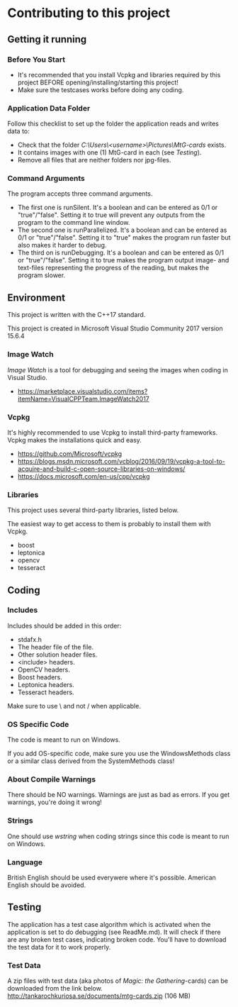 # Contributing to this project

## Getting it running

### Before You Start
 * It's recommended that you install Vcpkg and libraries required by this project BEFORE opening/installing/starting this project!
 * Make sure the testcases works before doing any coding.

### Application Data Folder
Follow this checklist to set up the folder the application reads and writes data to:
 * Check that the folder *C:\Users\\&lt;username&gt;\Pictures\MtG-cards* exists.
 * It contains images with one (1) MtG-card in each (see *Testing*).
 * Remove all files that are neither folders nor jpg-files.
 
### Command Arguments
The program accepts three command arguments.
 * The first one is runSilent. It's a boolean and can be entered as 0/1 or "true"/"false". Setting it to true will prevent any outputs from the program to the command line window.
 * The second one is runParallelized. It's a boolean and can be entered as 0/1 or "true"/"false". Setting it to "true" makes the program run faster but also makes it harder to debug.
 * The third on is runDebugging. It's a boolean and can be entered as 0/1 or "true"/"false". Setting it to true makes the program output image- and text-files representing the progress of the reading, but makes the program slower.

## Environment
This project is written with the C++17 standard.

This project is created in Microsoft Visual Studio Community 2017 version 15.6.4

### Image Watch
*Image Watch* is a tool for debugging and seeing the images when coding in Visual Studio.
 * https://marketplace.visualstudio.com/items?itemName=VisualCPPTeam.ImageWatch2017

### Vcpkg
It's highly recommended to use Vcpkg to install third-party frameworks.
Vcpkg makes the installations quick and easy.
 * https://github.com/Microsoft/vcpkg
 * https://blogs.msdn.microsoft.com/vcblog/2016/09/19/vcpkg-a-tool-to-acquire-and-build-c-open-source-libraries-on-windows/
 * https://docs.microsoft.com/en-us/cpp/vcpkg

### Libraries
This project uses several third-party libraries, listed below.

The easiest way to get access to them is probably to install them with Vcpkg.
 * boost
 * leptonica
 * opencv
 * tesseract

## Coding

### Includes
Includes should be added in this order:
 * stdafx.h
 * The header file of the file.
 * Other solution header files.
 * &lt;include&gt; headers.
 * OpenCV headers.
 * Boost headers.
 * Leptonica headers.
 * Tesseract headers.

Make sure to use \ and not / when applicable.

### OS Specific Code
The code is meant to run on Windows.

If you add OS-specific code, make sure you use the WindowsMethods class or
a similar class derived from the SystemMethods class!

### About Compile Warnings
There should be NO warnings. Warnings are just as bad as errors. If you get warnings, you're doing it wrong!

### Strings
One should use *wstring* when coding strings since this code is meant to run on Windows.

### Language
British English should be used everywere where it's possible. American English should be avoided.

## Testing
The application has a test case algorithm which is activated when the application is set to do debugging (see ReadMe.md).
It will check if there are any broken test cases, indicating broken code. You'll have to download the test data for it to work properly.

### Test Data
A zip files with test data (aka photos of *Magic: the Gathering*-cards) can be downloaded from the link below.
http://tankarochkuriosa.se/documents/mtg-cards.zip (106 MB)
